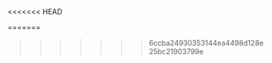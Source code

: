 <<<<<<< HEAD
<!-- # Getting Started with Create React App
=======
# App Guía con e-commerce de tickets para eventos culturales.
>>>>>>> 6ccba24930353144ea4498d128e25bc21903799e

Este proyecto tiene como objetivo constituirse como un valor en la ciudad
de La Plata, difundiendo y promoviendo actividades culturales de diferentes
disciplinas, ofreciendo publicidad, entradas y descuentos para eventos y 
productos de consumo en sitios donde se desarrollen estas actividades.

Buscamos aportar un incentivo más al desarrollo cultural de la ciudad de las 
diagonales a partir de considerar que existe una necesidad imperante en la
comunicación ante la escasez de soportes digitales que unifiquen la información
de los diversos eventos culturales gestados en la ciudad y que promuevan la 
oferta artística de la misma.


Ideas principales: 

-Crear Main mostrando nuevos eventos en la vista principal
con noticias sobre los últimos hechos artísticos promocionados.

-Crear eshop para la compra de entradas a eventos filtrando por disciplina (Musica, teatro).

## Proyecto realizado en React Js

Dependencias utilizadas:

React-router-dom => Ruteos y Links internos de la aplicación.
SweetAlert2 => Notificaciones de stock y agregar productos al carro.



<<<<<<< HEAD
See the section about [deployment](https://facebook.github.io/create-react-app/docs/deployment) for more information.

### `npm run eject`

**Note: this is a one-way operation. Once you `eject`, you can't go back!**

If you aren't satisfied with the build tool and configuration choices, you can `eject` at any time. This command will remove the single build dependency from your project.

Instead, it will copy all the configuration files and the transitive dependencies (webpack, Babel, ESLint, etc) right into your project so you have full control over them. All of the commands except `eject` will still work, but they will point to the copied scripts so you can tweak them. At this point you're on your own.

You don't have to ever use `eject`. The curated feature set is suitable for small and middle deployments, and you shouldn't feel obligated to use this feature. However we understand that this tool wouldn't be useful if you couldn't customize it when you are ready for it.

## Learn More

You can learn more in the [Create React App documentation](https://facebook.github.io/create-react-app/docs/getting-started).

To learn React, check out the [React documentation](https://reactjs.org/).

### Code Splitting

This section has moved here: [https://facebook.github.io/create-react-app/docs/code-splitting](https://facebook.github.io/create-react-app/docs/code-splitting)

### Analyzing the Bundle Size

This section has moved here: [https://facebook.github.io/create-react-app/docs/analyzing-the-bundle-size](https://facebook.github.io/create-react-app/docs/analyzing-the-bundle-size)

### Making a Progressive Web App

This section has moved here: [https://facebook.github.io/create-react-app/docs/making-a-progressive-web-app](https://facebook.github.io/create-react-app/docs/making-a-progressive-web-app)

### Advanced Configuration

This section has moved here: [https://facebook.github.io/create-react-app/docs/advanced-configuration](https://facebook.github.io/create-react-app/docs/advanced-configuration)

### Deployment

This section has moved here: [https://facebook.github.io/create-react-app/docs/deployment](https://facebook.github.io/create-react-app/docs/deployment)

### `npm run build` fails to minify

This section has moved here: [https://facebook.github.io/create-react-app/docs/troubleshooting#npm-run-build-fails-to-minify](https://facebook.github.io/create-react-app/docs/troubleshooting#npm-run-build-fails-to-minify)
 -->
=======
>>>>>>> 6ccba24930353144ea4498d128e25bc21903799e
